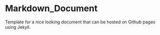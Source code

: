 Markdown_Document
=================

Template for a nice looking document that can be hosted on Github pages using Jekyll.
